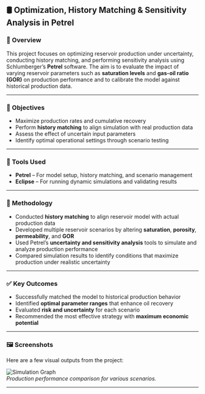 ## 🛢️ Optimization, History Matching & Sensitivity Analysis in Petrel

### 📌 Overview
This project focuses on optimizing reservoir production under uncertainty, conducting history matching, and performing sensitivity analysis using Schlumberger’s **Petrel** software. The aim is to evaluate the impact of varying reservoir parameters such as **saturation levels** and **gas-oil ratio (GOR)** on production performance and to calibrate the model against historical production data.

---

### 🎯 Objectives
- Maximize production rates and cumulative recovery  
- Perform **history matching** to align simulation with real production data  
- Assess the effect of uncertain input parameters  
- Identify optimal operational settings through scenario testing  

---

### 🧰 Tools Used
- **Petrel** – For model setup, history matching, and scenario management  
- **Eclipse** – For running dynamic simulations and validating results  

---

### 🔬 Methodology
- Conducted **history matching** to align reservoir model with actual production data  
- Developed multiple reservoir scenarios by altering **saturation**, **porosity**, **permeability**, and **GOR**  
- Used Petrel’s **uncertainty and sensitivity analysis** tools to simulate and analyze production performance  
- Compared simulation results to identify conditions that maximize production under realistic uncertainty  

---

### ✅ Key Outcomes
- Successfully matched the model to historical production behavior  
- Identified **optimal parameter ranges** that enhance oil recovery  
- Evaluated **risk and uncertainty** for each scenario  
- Recommended the most effective strategy with **maximum economic potential**  

---

### 🖼️ Screenshots
Here are a few visual outputs from the project:

![Simulation Graph](images/production-simulation-graph.png)  
*Production performance comparison for various scenarios.*

---


